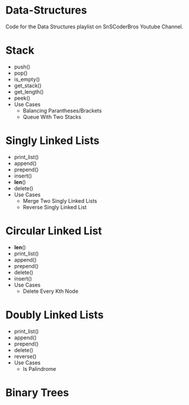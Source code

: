 # Data-Structures

Code for the Data Structures playlist on SnSCoderBros Youtube Channel.

# Stack

- push()
- pop()
- is_empty()
- get_stack()
- get_length()
- peek()
- Use Cases
  - Balancing Parantheses/Brackets
  - Queue With Two Stacks

# Singly Linked Lists

- print_list()
- append()
- prepend()
- insert()
- **len**()
- delete()
- Use Cases
  - Merge Two Singly Linked Lists
  - Reverse Singly Linked List

# Circular Linked List

- **len**()
- print_list()
- append()
- prepend()
- delete()
- insert()
- Use Cases
  - Delete Every Kth Node

# Doubly Linked Lists

- print_list()
- append()
- prepend()
- delete()
- reverse()
- Use Cases
  - Is Palindrome

# Binary Trees
